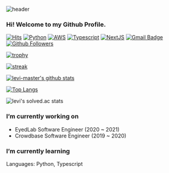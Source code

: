 ![header](https://capsule-render.vercel.app/api?type=Waving&color=auto&height=300&section=header&text=LEVI-HIGHER&fontSize=90)

### Hi! Welcome to my Github Profile.

[![Hits](https://hits.seeyoufarm.com/api/count/incr/badge.svg?url=https%3A%2F%2Fgithub.com%2Flevi-higher)](https://github.com/levi-higher)
[![Python](https://img.shields.io/badge/Python-3766AB?style=flat-square&logo=Python&logoColor=white)](https://www.python.org)
[![AWS](https://img.shields.io/badge/AWS-DB4455?style=flat-square&logo=Amazon%20AWS&logoColor=white)](https://aws.amazon.com/)
[![Typescript](https://img.shields.io/badge/TpyeScript-719af4?style=flat-square&logo=Typescript&logoColor=white)](https://typescriptlang.org)
[![NextJS](https://img.shields.io/badge/NextJS-000000?style=flat-square&logo=Next.js&logoColor=white)](https://nextjs.org)
[![Gmail Badge](https://img.shields.io/badge/-Gmail-d14836?style=flat-square&logo=Gmail&logoColor=white&link=mailto:levi-higher@gmail.com)](mailto:levi-higher@gmail.com)
[![Github Followers](https://img.shields.io/github/followers/levi-higher?color=06d6a0&label=Github%20Followers&style=for-the-badge)](https://github.com/levi-higher?tab=followers)

[![trophy](https://github-profile-trophy.vercel.app/?username=levi-higher&theme=chalk&row=2&column=5)](https://github.com/ryo-ma/github-profile-trophy)

[![streak](https://github-readme-streak-stats.herokuapp.com/?user=levi-higher&theme=calm)](https://github.com/levi-higher)

[![levi-master's github stats](https://github-readme-stats.vercel.app/api?username=levi-higher&show_icons=true&theme=dracula)](https://github.com/levi-higher)

[![Top Langs](https://github-readme-stats.vercel.app/api/top-langs/?username=levi-higher&layout=compact&langs_count=8&theme=dracula)](https://github.com/levi-higher)

![levi's solved.ac stats](http://mazassumnida.wtf/api/v2/generate_badge?boj=systemh)


### I’m currently working on
- EyedLab Software Engineer (2020 ~ 2021)
- Crowdbase Software Engineer (2019 ~ 2020)

### I’m currently learning
Languages: Python, Typescript
